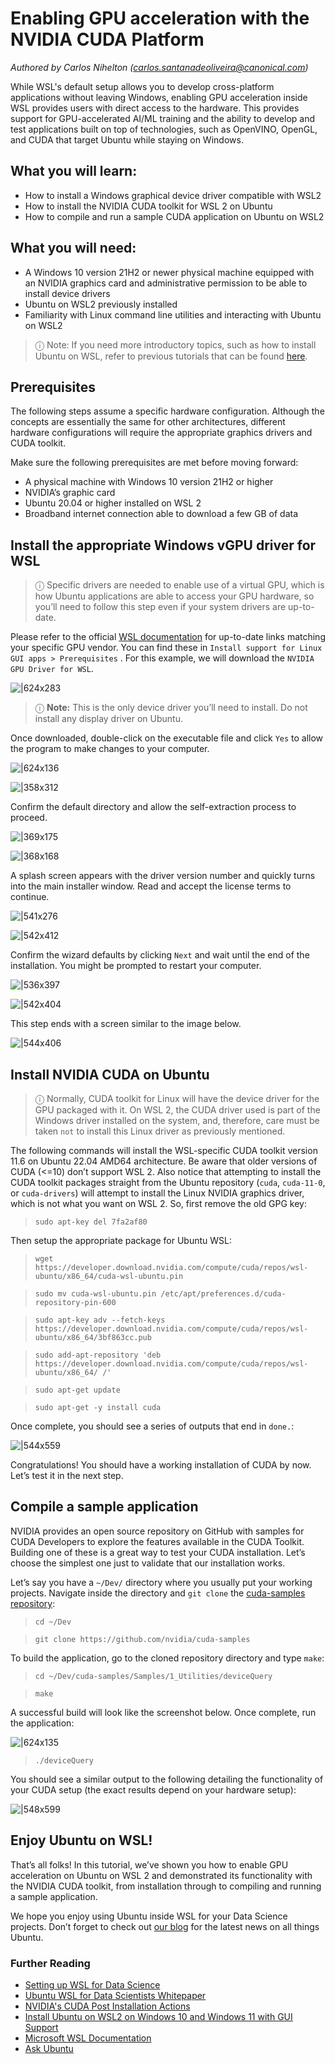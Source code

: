 # Enabling GPU acceleration with the NVIDIA CUDA Platform
*Authored by Carlos Nihelton ([carlos.santanadeoliveira@canonical.com](mailto:carlos.santanadeoliveira@canonical.com))*

While WSL's default setup allows you to develop cross-platform applications without leaving Windows, enabling GPU acceleration inside WSL provides users with direct access to the hardware. This provides support for GPU-accelerated AI/ML training and the ability to develop and test applications built on top of technologies, such as OpenVINO, OpenGL, and CUDA that target Ubuntu while staying on Windows.

## What you will learn:

* How to install a Windows graphical device driver compatible with WSL2
* How to install the NVIDIA CUDA toolkit for WSL 2 on Ubuntu
* How to compile and run a sample CUDA application on Ubuntu on WSL2

## What you will need:

* A Windows 10 version 21H2 or newer physical machine equipped with an NVIDIA graphics card and administrative permission to be able to install device drivers
* Ubuntu on WSL2 previously installed
* Familiarity with Linux command line utilities and interacting with Ubuntu on WSL2

> ⓘ Note: If you need more introductory topics, such as how to install Ubuntu on WSL, refer to previous tutorials that can be found [here](install-ubuntu-wsl2.md).


## Prerequisites

The following steps assume a specific hardware configuration. Although the concepts are essentially the same for other architectures, different hardware configurations will require the appropriate graphics drivers and CUDA toolkit.

Make sure the following prerequisites are met before moving forward:

* A physical machine with Windows 10 version 21H2 or higher
* NVIDIA’s graphic card
* Ubuntu 20.04 or higher installed on WSL 2
* Broadband internet connection able to download a few GB of data

## Install the appropriate Windows vGPU driver for WSL

> ⓘ Specific drivers are needed to enable use of a virtual GPU, which is how Ubuntu applications are able to access your GPU hardware, so you’ll need to follow this step even if your system drivers are up-to-date.

Please refer to the official [WSL documentation](https://learn.microsoft.com/en-us/windows/wsl/tutorials/gui-apps) for up-to-date links matching your specific GPU vendor. You can find these in `Install support for Linux GUI apps > Prerequisites` . For this example, we will download the `NVIDIA GPU Driver for WSL`.

![|624x283](assets/gpu-cuda/install-drivers.png)

> ⓘ **Note:** This is the only device driver you’ll need to install. Do not install any display driver on Ubuntu.

Once downloaded, double-click on the executable file and click `Yes` to allow the program to make changes to your computer.

![|624x136](assets/gpu-cuda/downloads-folder.png)

![|358x312](assets/gpu-cuda/nvidia-allow-changes.png)

Confirm the default directory and allow the self-extraction process to proceed.

![|369x175](assets/gpu-cuda/default-dir.png)

![|368x168](assets/gpu-cuda/please-wait-install.png)

A splash screen appears with the driver version number and quickly turns into the main installer window. Read and accept the license terms to continue.

![|541x276](assets/gpu-cuda/splash-screen.png)

![|542x412](assets/gpu-cuda/license.png)

Confirm the wizard defaults by clicking `Next` and wait until the end of the installation. You might be prompted to restart your computer.

![|536x397](assets/gpu-cuda/installation-options.png)

![|542x404](assets/gpu-cuda/installing.png)

This step ends with a screen similar to the image below.

![|544x406](assets/gpu-cuda/install-finished.png)

## Install NVIDIA CUDA on Ubuntu

> ⓘ Normally, CUDA toolkit for Linux will have the device driver for the GPU packaged with it. On WSL 2, the CUDA driver used is part of the Windows driver installed on the system, and, therefore, care must be taken `not` to install this Linux driver as previously mentioned.

The following commands will install the WSL-specific CUDA toolkit version 11.6 on Ubuntu 22.04 AMD64 architecture. Be aware that older versions of CUDA (<=10) don’t support WSL 2. Also notice that attempting to install the CUDA toolkit packages straight from the Ubuntu repository (`cuda`, `cuda-11-0`, or `cuda-drivers`) will attempt to install the Linux NVIDIA graphics driver, which is not what you want on WSL 2. So, first remove the old GPG key:

> `sudo apt-key del 7fa2af80`

Then setup the appropriate package for Ubuntu WSL:

> `wget https://developer.download.nvidia.com/compute/cuda/repos/wsl-ubuntu/x86_64/cuda-wsl-ubuntu.pin`

> `sudo mv cuda-wsl-ubuntu.pin /etc/apt/preferences.d/cuda-repository-pin-600`

> `sudo apt-key adv --fetch-keys https://developer.download.nvidia.com/compute/cuda/repos/wsl-ubuntu/x86_64/3bf863cc.pub`

> `sudo add-apt-repository 'deb https://developer.download.nvidia.com/compute/cuda/repos/wsl-ubuntu/x86_64/ /'`

> `sudo apt-get update`

> `sudo apt-get -y install cuda`

Once complete, you should see a series of outputs that end in `done.`:

![|544x559](assets/gpu-cuda/done-done.png)

Congratulations! You should have a working installation of CUDA by now. Let’s test it in the next step.

## Compile a sample application

NVIDIA provides an open source repository on GitHub with samples for CUDA Developers to explore the features available in the CUDA Toolkit. Building one of these is a great way to test your CUDA installation. Let’s choose the simplest one just to validate that our installation works.

Let’s say you have a `~/Dev/` directory where you usually put your working projects. Navigate inside the directory and `git clone` the [cuda-samples repository](https://github.com/nvidia/cuda-samples):

> `cd ~/Dev`

> `git clone https://github.com/nvidia/cuda-samples`

To build the application, go to the cloned repository directory and type `make`:

> `cd ~/Dev/cuda-samples/Samples/1_Utilities/deviceQuery`

> `make`

A successful build will look like the screenshot below. Once complete, run the application:

![|624x135](assets/gpu-cuda/make.png)

> `./deviceQuery`

You should see a similar output to the following detailing the functionality of your CUDA setup (the exact results depend on your hardware setup):

![|548x599](assets/gpu-cuda/device-query.png)

## Enjoy Ubuntu on WSL!

That’s all folks! In this tutorial, we’ve shown you how to enable GPU acceleration on Ubuntu on WSL 2 and demonstrated its functionality with the NVIDIA CUDA toolkit, from installation through to compiling and running a sample application.

We hope you enjoy using Ubuntu inside WSL for your Data Science projects. Don’t forget to check out [our blog](https://ubuntu.com/blog) for the latest news on all things Ubuntu.

### Further Reading

* [Setting up WSL for Data Science](https://ubuntu.com/blog/wsl-for-data-scientist)
* [Ubuntu WSL for Data Scientists Whitepaper](https://ubuntu.com/engage/ubuntu-wsl-for-data-scientists)
* [NVIDIA's CUDA Post Installation Actions](gpu-cuda.md)
* [Install Ubuntu on WSL2 on Windows 10 and Windows 11 with GUI Support](install-ubuntu-wsl2.md)
* [Microsoft WSL Documentation](https://learn.microsoft.com/en-us/windows/wsl/)
* [Ask Ubuntu](https://askubuntu.com/)